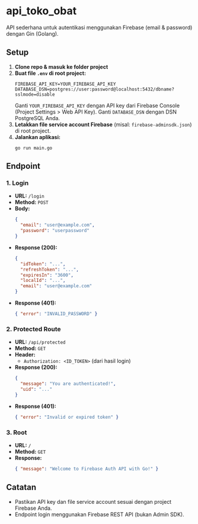 # api_toko_obat

API sederhana untuk autentikasi menggunakan Firebase (email & password) dengan Gin (Golang).

## Setup

1. **Clone repo & masuk ke folder project**
2. **Buat file `.env` di root project:**
   ```
   FIREBASE_API_KEY=YOUR_FIREBASE_API_KEY
   DATABASE_DSN=postgres://user:password@localhost:5432/dbname?sslmode=disable
   ```
   Ganti `YOUR_FIREBASE_API_KEY` dengan API key dari Firebase Console (Project Settings > Web API Key).
   Ganti `DATABASE_DSN` dengan DSN PostgreSQL Anda.
3. **Letakkan file service account Firebase** (misal: `firebase-adminsdk.json`) di root project.
4. **Jalankan aplikasi:**
   ```
   go run main.go
   ```

## Endpoint

### 1. Login
- **URL:** `/login`
- **Method:** `POST`
- **Body:**
  ```json
  {
    "email": "user@example.com",
    "password": "userpassword"
  }
  ```
- **Response (200):**
  ```json
  {
    "idToken": "...",
    "refreshToken": "...",
    "expiresIn": "3600",
    "localId": "...",
    "email": "user@example.com"
  }
  ```
- **Response (401):**
  ```json
  { "error": "INVALID_PASSWORD" }
  ```

### 2. Protected Route
- **URL:** `/api/protected`
- **Method:** `GET`
- **Header:**
  - `Authorization: <ID_TOKEN>` (dari hasil login)
- **Response (200):**
  ```json
  {
    "message": "You are authenticated!",
    "uid": "..."
  }
  ```
- **Response (401):**
  ```json
  { "error": "Invalid or expired token" }
  ```

### 3. Root
- **URL:** `/`
- **Method:** `GET`
- **Response:**
  ```json
  { "message": "Welcome to Firebase Auth API with Go!" }
  ```

## Catatan
- Pastikan API key dan file service account sesuai dengan project Firebase Anda.
- Endpoint login menggunakan Firebase REST API (bukan Admin SDK). 

